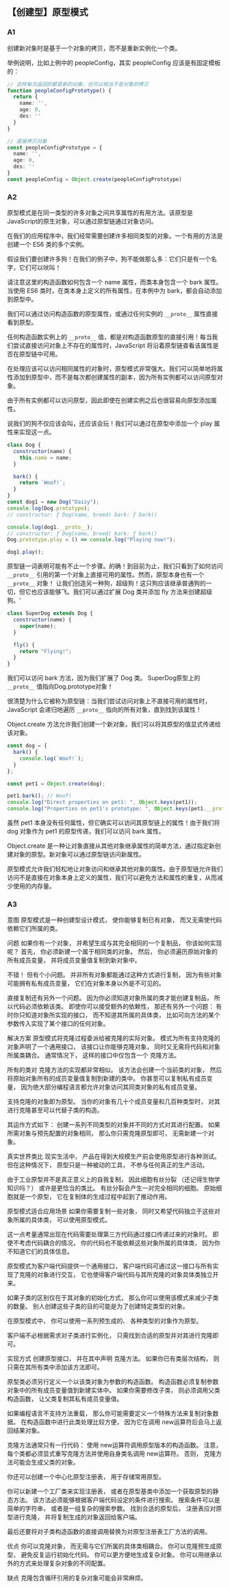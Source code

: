 ## 【创建型】原型模式

### A1 
创建新对象时是基于一个对象的拷贝，而不是重新实例化一个类。

举例说明，比如上例中的 peopleConfig，其实 peopleConfig 应该是有固定模板的：
```ts
// 这样每次返回的都是新的对象，也可以相当于是对象的拷贝
function peopleConfigPrototype() {
  return {
    name: '',
    age: 0,
    des: ''
  }
}

// 直接拷贝对象
const peopleConfigPrototype = {
  name: '',
  age: 0,
  des: ''
}
const peopleConfig = Object.create(peopleConfigPrototype)
```

### A2
原型模式是在同一类型的许多对象之间共享属性的有用方法。该原型是JavaScript的原生对象，可以通过原型链通过对象访问。

在我们的应用程序中，我们经常需要创建许多相同类型的对象。一个有用的方法是创建一个 ES6 类的多个实例。

假设我们要创建许多狗！在我们的例子中，狗不能做那么多：它们只是有一个名字，它们可以吠叫！

请注意这里的构造函数如何包含一个 name 属性，而类本身包含一个 bark 属性。当使用 ES6 类时，在类本身上定义的所有属性，在本例中为 bark，都会自动添加到原型中。

我们可以通过访问构造函数的原型属性，或通过任何实例的 `__proto__` 属性直接看到原型。

任何构造函数实例上的 `__proto__` 值，都是对构造函数原型的直接引用！每当我们尝试直接访问对象上不存在的属性时，JavaScript 将沿着原型链查看该属性是否在原型链中可用。

在处理应该可以访问相同属性的对象时，原型模式非常强大。我们可以简单地将属性添加到原型中，而不是每次都创建属性的副本，因为所有实例都可以访问原型对象。

由于所有实例都可以访问原型，因此即使在创建实例之后也很容易向原型添加属性。

说我们的狗不仅应该会叫，还应该会玩！我们可以通过在原型中添加一个 play 属性来实现这一点。
```js
class Dog {
  constructor(name) {
    this.name = name;
  }

  bark() {
    return `Woof!`;
  }
}
const dog1 = new Dog("Daisy");
console.log(Dog.prototype);
// constructor: ƒ Dog(name, breed) bark: ƒ bark()

console.log(dog1.__proto__);
// constructor: ƒ Dog(name, breed) bark: ƒ bark()
Dog.prototype.play = () => console.log("Playing now!");

dog1.play();
```

原型链一词表明可能有不止一个步骤。的确！到目前为止，我们只看到了如何访问 `__proto__` 引用的第一个对象上直接可用的属性。然而，原型本身也有一个 `__proto__` 对象！
让我们创造另一种狗，超级狗！这只狗应该继承普通狗的一切，但它也应该能够飞。我们可以通过扩展 Dog 类并添加 fly 方法来创建超级狗。'

```js
class SuperDog extends Dog {
  constructor(name) {
    super(name);
  }

  fly() {
    return "Flying!";
  }
}
```

我们可以访问 bark 方法，因为我们扩展了 Dog 类。 SuperDog原型上的 `__proto__` 值指向Dog.prototype对象！

很清楚为什么它被称为原型链：当我们尝试访问对象上不直接可用的属性时，JavaScript 会递归地遍历 `__proto__` 指向的所有对象，直到找到该属性！

Object.create 方法允许我们创建一个新对象，我们可以将其原型的值显式传递给该对象。
```js
const dog = {
  bark() {
    console.log(`Woof!`);
  }
};

const pet1 = Object.create(dog);

pet1.bark(); // Woof!
console.log("Direct properties on pet1: ", Object.keys(pet1));
console.log("Properties on pet1's prototype: ", Object.keys(pet1.__proto__));
```
虽然 pet1 本身没有任何属性，但它确实可以访问其原型链上的属性！由于我们将 dog 对象作为 pet1 的原型传递，我们可以访问 bark 属性。

Object.create 是一种让对象直接从其他对象继承属性的简单方法，通过指定新创建对象的原型。新对象可以通过原型链访问新属性。

原型模式允许我们轻松地让对象访问和继承其他对象的属性。由于原型链允许我们访问不是直接在对象本身上定义的属性，我们可以避免方法和属性的重复，从而减少使用的内存量。

### A3
意图
原型模式是一种创建型设计模式， 使你能够复制已有对象， 而又无需使代码依赖它们所属的类。

问题
如果你有一个对象， 并希望生成与其完全相同的一个复制品， 你该如何实现呢？ 首先， 你必须新建一个属于相同类的对象。 然后， 你必须遍历原始对象的所有成员变量， 并将成员变量值复制到新对象中。

不错！ 但有个小问题。 并非所有对象都能通过这种方式进行复制， 因为有些对象可能拥有私有成员变量， 它们在对象本身以外是不可见的。

直接复制还有另外一个问题。 因为你必须知道对象所属的类才能创建复制品， 所以代码必须依赖该类。 即使你可以接受额外的依赖性， 那还有另外一个问题： 有时你只知道对象所实现的接口， 而不知道其所属的具体类， 比如可向方法的某个参数传入实现了某个接口的任何对象。

解决方案
原型模式将克隆过程委派给被克隆的实际对象。 模式为所有支持克隆的对象声明了一个通用接口， 该接口让你能够克隆对象， 同时又无需将代码和对象所属类耦合。 通常情况下， 这样的接口中仅包含一个 克隆方法。

所有的类对 克隆方法的实现都非常相似。 该方法会创建一个当前类的对象， 然后将原始对象所有的成员变量值复制到新建的类中。 你甚至可以复制私有成员变量， 因为绝大部分编程语言都允许对象访问其同类对象的私有成员变量。

支持克隆的对象即为原型。 当你的对象有几十个成员变量和几百种类型时， 对其进行克隆甚至可以代替子类的构造。

其运作方式如下： 创建一系列不同类型的对象并不同的方式对其进行配置。 如果所需对象与预先配置的对象相同， 那么你只需克隆原型即可， 无需新建一个对象。

真实世界类比
现实生活中， 产品在得到大规模生产前会使用原型进行各种测试。 但在这种情况下， 原型只是一种被动的工具， 不参与任何真正的生产活动。

由于工业原型并不是真正意义上的自我复制， 因此细胞有丝分裂 （还记得生物学知识吗？） 或许是更恰当的类比。 有丝分裂会产生一对完全相同的细胞。 原始细胞就是一个原型， 它在复制体的生成过程中起到了推动作用。

原型模式适合应用场景
如果你需要复制一些对象， 同时又希望代码独立于这些对象所属的具体类， 可以使用原型模式。

这一点考量通常出现在代码需要处理第三方代码通过接口传递过来的对象时。 即使不考虑代码耦合的情况， 你的代码也不能依赖这些对象所属的具体类， 因为你不知道它们的具体信息。

原型模式为客户端代码提供一个通用接口， 客户端代码可通过这一接口与所有实现了克隆的对象进行交互， 它也使得客户端代码与其所克隆的对象具体类独立开来。

如果子类的区别仅在于其对象的初始化方式， 那么你可以使用该模式来减少子类的数量。 别人创建这些子类的目的可能是为了创建特定类型的对象。

在原型模式中， 你可以使用一系列预生成的、 各种类型的对象作为原型。

客户端不必根据需求对子类进行实例化， 只需找到合适的原型并对其进行克隆即可。

实现方式
创建原型接口， 并在其中声明 克隆方法。 如果你已有类层次结构， 则只需在其所有类中添加该方法即可。

原型类必须另行定义一个以该类对象为参数的构造函数。 构造函数必须复制参数对象中的所有成员变量值到新建实体中。 如果你需要修改子类， 则必须调用父类构造函数， 让父类复制其私有成员变量值。

如果编程语言不支持方法重载， 那么你可能需要定义一个特殊方法来复制对象数据。 在构造函数中进行此类处理比较方便， 因为它在调用 new运算符后会马上返回结果对象。

克隆方法通常只有一行代码： 使用 new运算符调用原型版本的构造函数。 注意， 每个类都必须显式重写克隆方法并使用自身类名调用 new运算符。 否则， 克隆方法可能会生成父类的对象。

你还可以创建一个中心化原型注册表， 用于存储常用原型。

你可以新建一个工厂类来实现注册表， 或者在原型基类中添加一个获取原型的静态方法。 该方法必须能够根据客户端代码设定的条件进行搜索。 搜索条件可以是简单的字符串， 或者是一组复杂的搜索参数。 找到合适的原型后， 注册表应对原型进行克隆， 并将复制生成的对象返回给客户端。

最后还要将对子类构造函数的直接调用替换为对原型注册表工厂方法的调用。

优点
你可以克隆对象， 而无需与它们所属的具体类相耦合。
你可以克隆预生成原型， 避免反复运行初始化代码。
你可以更方便地生成复杂对象。
你可以用继承以外的方式来处理复杂对象的不同配置。

缺点
克隆包含循环引用的复杂对象可能会非常麻烦。